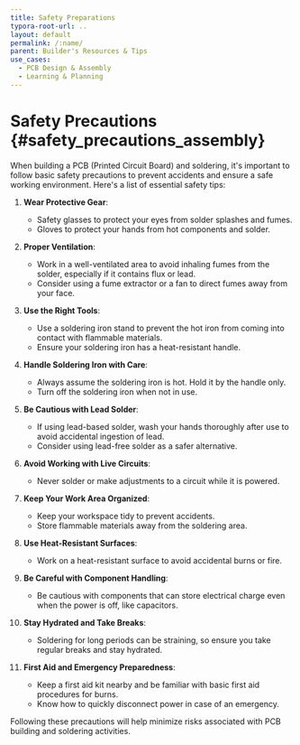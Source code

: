 ```yaml
---
title: Safety Preparations
typora-root-url: ..
layout: default
permalink: /:name/
parent: Builder's Resources & Tips
use_cases:
  - PCB Design & Assembly
  - Learning & Planning
---
```

# Safety Precautions {#safety_precautions_assembly}

When building a PCB (Printed Circuit Board) and soldering, it's important to follow basic safety precautions to prevent accidents and ensure a safe working environment. Here's a list of essential safety tips:

1. **Wear Protective Gear**:
   - Safety glasses to protect your eyes from solder splashes and fumes.
   - Gloves to protect your hands from hot components and solder.

2. **Proper Ventilation**:
   - Work in a well-ventilated area to avoid inhaling fumes from the solder, especially if it contains flux or lead.
   - Consider using a fume extractor or a fan to direct fumes away from your face.

3. **Use the Right Tools**:
   - Use a soldering iron stand to prevent the hot iron from coming into contact with flammable materials.
   - Ensure your soldering iron has a heat-resistant handle.

4. **Handle Soldering Iron with Care**:
   - Always assume the soldering iron is hot. Hold it by the handle only.
   - Turn off the soldering iron when not in use.

5. **Be Cautious with Lead Solder**:
   - If using lead-based solder, wash your hands thoroughly after use to avoid accidental ingestion of lead.
   - Consider using lead-free solder as a safer alternative.

6. **Avoid Working with Live Circuits**:
   - Never solder or make adjustments to a circuit while it is powered.

7. **Keep Your Work Area Organized**:
   - Keep your workspace tidy to prevent accidents.
   - Store flammable materials away from the soldering area.

8. **Use Heat-Resistant Surfaces**:
   - Work on a heat-resistant surface to avoid accidental burns or fire.

9. **Be Careful with Component Handling**:
   - Be cautious with components that can store electrical charge even when the power is off, like capacitors.

10. **Stay Hydrated and Take Breaks**:
    - Soldering for long periods can be straining, so ensure you take regular breaks and stay hydrated.

11. **First Aid and Emergency Preparedness**:
    - Keep a first aid kit nearby and be familiar with basic first aid procedures for burns.
    - Know how to quickly disconnect power in case of an emergency.

Following these precautions will help minimize risks associated with PCB building and soldering activities.
